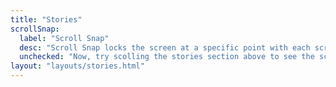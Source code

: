 ```yaml
---
title: "Stories"
scrollSnap:
  label: "Scroll Snap"
  desc: "Scroll Snap locks the screen at a specific point with each scroll."
  unchecked: "Now, try scolling the stories section above to see the scroll without the snap in action."
layout: "layouts/stories.html"
---
```

